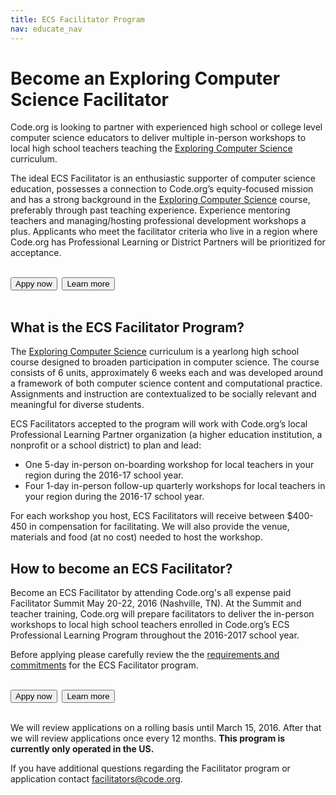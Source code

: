 ```yaml
---
title: ECS Facilitator Program
nav: educate_nav
---
```

# Become an Exploring Computer Science Facilitator
Code.org is looking to partner with experienced high school or college level computer science educators to deliver multiple in-person workshops to local high school teachers teaching the [Exploring Computer Science](http://www.exploringcs.org/) curriculum.

The ideal ECS Facilitator is an enthusiastic supporter of computer science education, possesses a connection to Code.org’s equity-focused mission and has a strong background in the [Exploring Computer Science](http://www.exploringcs.org/) course, preferably through past teaching experience. Experience mentoring teachers and managing/hosting professional development workshops a plus. Applicants who meet the facilitator criteria who live in a region where Code.org has Professional Learning or District Partners will be prioritized for acceptance.
<br/>
<br/>

[<button>Appy now</button>](http://goo.gl/forms/UyRgRu9rnM)&nbsp;&nbsp;[<button>Learn more</button>](https://docs.google.com/document/d/1y9Pi8WR28nkQcvRNyf3bF1NAI-8uVrvTdNIOwjLmazE/pub)
<br/>
<br/>

## What is the ECS Facilitator Program?
The [Exploring Computer Science](http://www.exploringcs.org/) curriculum is a yearlong high school course designed to broaden participation in computer science. The course consists of 6 units, approximately 6 weeks each and was developed around a framework of both computer science content and computational practice. Assignments and instruction are contextualized to be socially relevant and meaningful for diverse students.

ECS Facilitators accepted to the program will work with Code.org’s local Professional Learning Partner organization (a higher education institution, a nonprofit or a school district) to plan and lead: 

- One 5-day in-person on-boarding workshop for local teachers in your region during the 2016-17 school year.
- Four 1-day in-person follow-up quarterly workshops for local teachers in your region during the 2016-17 school year.

For each workshop you host, ECS Facilitators will receive between $400-450 in compensation for facilitating. We will also provide the venue, materials and food (at no cost) needed to host the workshop.


## How to become an ECS Facilitator?
Become an ECS Facilitator by attending Code.org's all expense paid Facilitator Summit May 20-22, 2016 (Nashville, TN). At the Summit and teacher training, Code.org will prepare facilitators to deliver the in-person workshops to local high school teachers enrolled in Code.org’s ECS Professional Learning Program throughout the 2016-2017 school year. 

Before applying please carefully review the the [requirements and commitments](https://docs.google.com/document/d/1y9Pi8WR28nkQcvRNyf3bF1NAI-8uVrvTdNIOwjLmazE/pub) for the ECS Facilitator program.
<br/>
<br/>

[<button>Appy now</button>](http://goo.gl/forms/UyRgRu9rnM)&nbsp;&nbsp;[<button>Learn more</button>](https://docs.google.com/document/d/1y9Pi8WR28nkQcvRNyf3bF1NAI-8uVrvTdNIOwjLmazE/pub)
<br/>
<br/>

We will review applications on a rolling basis until March 15, 2016. After that we will review applications once every 12 months. **This program is currently only operated in the US.**

If you have additional questions regarding the Facilitator program or application contact [facilitators@code.org](facilitators@code.org).